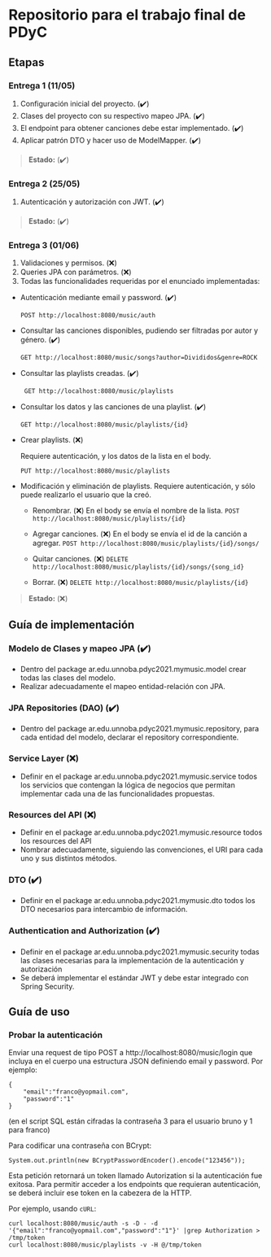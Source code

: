 # Repositorio para el trabajo final de PDyC

## Etapas

### Entrega 1 (11/05)

1. Configuración inicial del proyecto. (:heavy_check_mark:)
2. Clases del proyecto con su respectivo mapeo JPA. (:heavy_check_mark:)
3. El endpoint para obtener canciones debe estar implementado. (:heavy_check_mark:)
4. Aplicar patrón DTO y hacer uso de ModelMapper. (:heavy_check_mark:)

> **Estado:** (:heavy_check_mark:)

### Entrega 2 (25/05)

1. Autenticación y autorización con JWT. (:heavy_check_mark:)

> **Estado:** (:heavy_check_mark:)

### Entrega 3 (01/06)

1. Validaciones y permisos. (:x:)
2. Queries JPA con parámetros. (:x:)
3. Todas las funcionalidades requeridas por el enunciado implementadas:

* Autenticación mediante email y password. (:heavy_check_mark:)

    ```POST http://localhost:8080/music/auth```

* Consultar las canciones disponibles, pudiendo ser filtradas por autor y
género. (:heavy_check_mark:)

    ```GET http://localhost:8080/music/songs?author=Divididos&genre=ROCK```

* Consultar las playlists creadas. (:heavy_check_mark:)

    ``` GET http://localhost:8080/music/playlists```

* Consultar los datos y las canciones de una playlist. (:heavy_check_mark:)

    ```GET http://localhost:8080/music/playlists/{id}```

* Crear playlists. (:x:)

    Requiere autenticación, y los datos de la lista en el body.

    ```PUT http://localhost:8080/music/playlists```

* Modificación y eliminación de playlists.
    Requiere autenticación, y sólo puede realizarlo el usuario que la creó.

    * Renombrar. (:x:)
    En el body se envía el nombre de la lista.
    ```POST http://localhost:8080/music/playlists/{id}```

    * Agregar canciones. (:x:)
    En el body se envía el id de la canción a agregar.
    ```POST http://localhost:8080/music/playlists/{id}/songs/```

    * Quitar canciones. (:x:)
    ```DELETE http://localhost:8080/music/playlists/{id}/songs/{song_id}```

    * Borrar. (:x:)
    ```DELETE http://localhost:8080/music/playlists/{id}```


> **Estado:** (:x:)

## Guía de implementación

### Modelo de Clases y mapeo JPA (:heavy_check_mark:)
- Dentro del package ar.edu.unnoba.pdyc2021.mymusic.model crear todas las
clases del modelo.
- Realizar adecuadamente el mapeo entidad-relación con JPA.

### JPA Repositories (DAO) (:heavy_check_mark:)
- Dentro del package ar.edu.unnoba.pdyc2021.mymusic.repository, para cada
entidad del modelo, declarar el repository correspondiente.

### Service Layer (:x:)
- Definir en el package ar.edu.unnoba.pdyc2021.mymusic.service todos los
servicios que contengan la lógica de negocios que permitan implementar cada
una de las funcionalidades propuestas.

### Resources del API (:x:)
- Definir en el package ar.edu.unnoba.pdyc2021.mymusic.resource todos los
resources del API
- Nombrar adecuadamente, siguiendo las convenciones, el URI para cada uno y
sus distintos métodos.

### DTO (:heavy_check_mark:)
- Definir en el package ar.edu.unnoba.pdyc2021.mymusic.dto todos los DTO
necesarios para intercambio de información.

### Authentication and Authorization (:heavy_check_mark:)
- Definir en el package ar.edu.unnoba.pdyc2021.mymusic.security todas las
clases necesarias para la implementación de la autenticación y autorización
- Se deberá implementar el estándar JWT y debe estar integrado con Spring
Security.

## Guía de uso

### Probar la autenticación
Enviar una request de tipo POST a http://localhost:8080/music/login que incluya
en el cuerpo una estructura JSON definiendo email y password. Por ejemplo:
```
{
    "email":"franco@yopmail.com",
    "password":"1"
}
```

(en el script SQL están cifradas la contraseña 3 para el usuario bruno y 1 para
franco)

Para codificar una contraseña con BCrypt:
```
System.out.println(new BCryptPasswordEncoder().encode("123456"));
```

Esta petición retornará un token llamado Autorization si la autenticación fue
exitosa.
Para permitir acceder a los endpoints que requieran autenticación, se deberá
incluir ese token en la cabezera de la HTTP.

Por ejemplo, usando ``cURL``:
```
curl localhost:8080/music/auth -s -D - -d '{"email":"franco@yopmail.com","password":"1"}' |grep Authorization > /tmp/token
curl localhost:8080/music/playlists -v -H @/tmp/token
```
